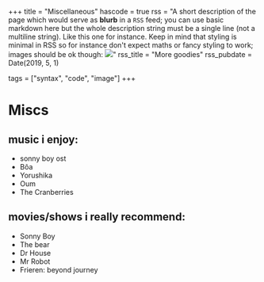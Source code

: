 +++
title = "Miscellaneous"
hascode = true
rss = "A short description of the page which would serve as **blurb** in a `RSS` feed; you can use basic markdown here but the whole description string must be a single line (not a multiline string). Like this one for instance. Keep in mind that styling is minimal in RSS so for instance don't expect maths or fancy styling to work; images should be ok though: ![](https://upload.wikimedia.org/wikipedia/en/b/b0/Rick_and_Morty_characters.jpg)"
rss_title = "More goodies"
rss_pubdate = Date(2019, 5, 1)

tags = ["syntax", "code", "image"]
+++

# Miscs
## music i enjoy: 
- sonny boy ost 
- Bôa
- Yorushika 
- Oum 
- The Cranberries
## movies/shows i really recommend: 
- Sonny Boy 
- The bear 
- Dr House 
- Mr Robot 
- Frieren: beyond journey 